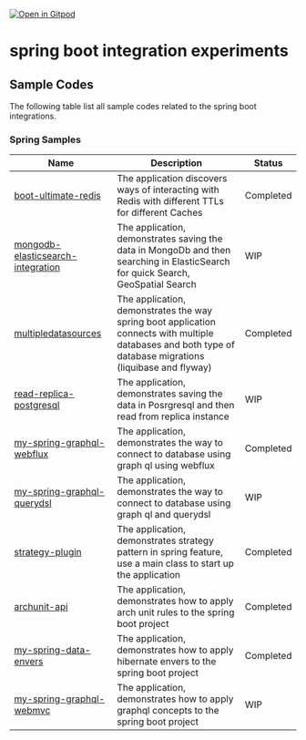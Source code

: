 [![Open in Gitpod](https://gitpod.io/button/open-in-gitpod.svg)](https://gitpod.io/#https://github.com/rajadileepkolli/my-spring-boot-experiments)


# spring boot integration experiments

## Sample Codes

The following table list all sample codes related to the spring boot integrations.

### Spring Samples


| Name                                                                     | Description 		                                                                                                                                             | Status 		 |
|--------------------------------------------------------------------------|------------------------------------------------------------------------------------------------------------------------------------------------------------|-----------|
| [boot-ultimate-redis](./boot-ultimate-redis)                             | The application discovers ways of interacting with Redis with different TTLs for different Caches                                                          | Completed |
| [mongodb-elasticsearch-integration](./mongodb-elasticsearch-integration) | The application, demonstrates saving the data in MongoDb and then searching in ElasticSearch for quick Search, GeoSpatial Search                           | WIP       |
| [multipledatasources](./multipledatasources)                             | The application, demonstrates the way spring boot application connects with multiple databases and both type of database migrations (liquibase and flyway) | Completed |
| [read-replica-postgresql](./read-replica-postgresql)                     | The application, demonstrates saving the data in Posrgresql and then read from replica instance                                                            | WIP       |
| [my-spring-graphql-webflux](./my-spring-graphql-webflux)                                       | The application, demonstrates the way to connect to database using graph ql using webflux                                                                         | Completed |
| [my-spring-graphql-querydsl](./my-spring-graphql-querydsl)                     | The application, demonstrates the way to connect to database using graph ql and querydsl                                                                   | WIP       |
| [strategy-plugin](./strategy-plugin)                                     | The application, demonstrates strategy pattern in spring feature, use a main class to start up the application                                             | Completed |
| [archunit-api](./archunit-api)                                           | The application, demonstrates how to apply arch unit rules to the spring boot project                                                                      | Completed |
| [my-spring-data-envers](./my-spring-data-envers)                           | The application, demonstrates how to apply hibernate envers to the spring boot project                                                                      | Completed |
| [my-spring-graphql-webmvc](./my-spring-graphql-webmvc)                           | The application, demonstrates how to apply graphql concepts to the spring boot project                                                                      | WIP |